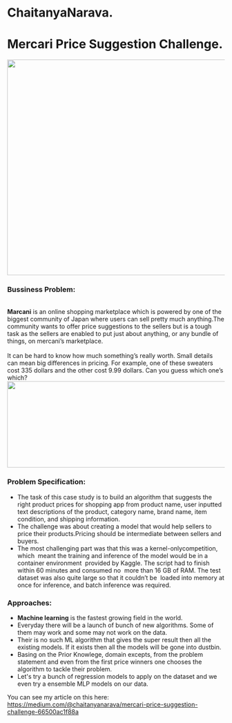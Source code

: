 # ChaitanyaNarava.
# Mercari Price Suggestion Challenge.
<img src="https://camo.githubusercontent.com/1bef17f2d929b87e9acf45a40efb5c97030fa796/68747470733a2f2f7777772e6d6572636172692e636f6d2f6173736574732f696d672f68656c705f63656e7465722f75732f6f67702e706e67" width=800px height=500px>

<h3>Bussiness Problem:</h3>

<br>**Marcani** is an online shopping marketplace which is powered by one of the biggest community of Japan where users can sell pretty much anything.The community wants to offer price suggestions to the sellers but is a tough task as the sellers are enabled to put just about anything, or any bundle of things, on mercani’s marketplace.</br>
<br>It can be hard to know how much something’s really worth. Small details can mean big differences in pricing. For example, one of these sweaters cost 335 dollars and the other cost 9.99 dollars. Can you guess which one’s which?</br>
<img src='https://storage.googleapis.com/kaggle-media/competitions/mercari/mercari_comparison.png' width=1200px height=200px>

<h3>Problem Specification:</h3>

*   The task of this case study is to build an algorithm that suggests the right product prices for shopping app from product name, user inputted text descriptions of the product, category name, brand name, item condition, and shipping information.
*   The challenge was about creating a model that would help sellers to price their products.Pricing should be intermediate between sellers and buyers.
*    The most challenging part was that this was a ​kernel-only​ competition, which  meant the training and inference of the model would be in a container environment  provided by Kaggle. The script had to finish within 60 minutes and consumed no  more than 16 GB of RAM. The test dataset was also quite large so that it couldn’t be  loaded into memory at once for inference, and batch inference was required. 

<h3>Approaches:</h3>

*   **Machine learning** is the fastest growing field in the world. 
*   Everyday there will be a launch of bunch of new algorithms. Some of them may work and some may not work on the data.
*   Their is no such ML algorithm that gives the super result then all the existing models. If it exists then all the models will be gone into dustbin.
*   Basing on the Prior Knowlege, domain excepts, from the problem statement and  even from the first price winners one chooses the algorithm to tackle their problem.
*   Let's try a bunch of regression models to apply on the dataset and we even try a ensemble MLP models on our data.

You can see my article on this here: https://medium.com/@chaitanyanarava/mercari-price-suggestion-challenge-66500ac1f88a
